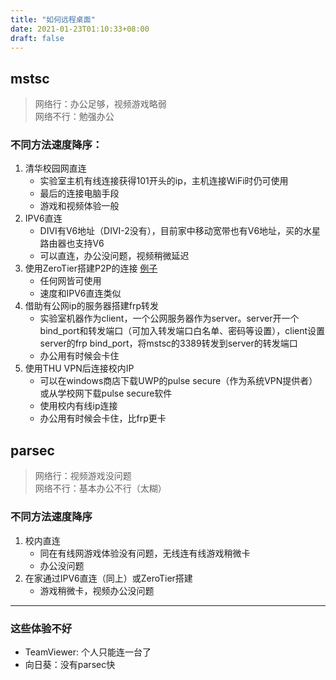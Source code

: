 ```yaml
---
title: "如何远程桌面"
date: 2021-01-23T01:10:33+08:00
draft: false
---
```


## mstsc
> 网络行：办公足够，视频游戏略弱  
> 网络不行：勉强办公
### 不同方法速度降序：
1. 清华校园网直连
    - 实验室主机有线连接获得101开头的ip，主机连接WiFi时仍可使用
    - 最后的连接电脑手段
    - 游戏和视频体验一般
2. IPV6直连
    - DIVI有V6地址（DIVI-2没有），目前家中移动宽带也有V6地址，买的水星路由器也支持V6
    - 可以直连，办公没问题，视频稍微延迟
3. 使用ZeroTier搭建P2P的连接 [例子](http://einverne.github.io/post/2018/06/zerotier.html)
    - 任何网皆可使用
    - 速度和IPV6直连类似
4. 借助有公网ip的服务器搭建frp转发
    - 实验室机器作为client，一个公网服务器作为server。server开一个bind_port和转发端口（可加入转发端口白名单、密码等设置），client设置server的frp bind_port，将mstsc的3389转发到server的转发端口
    - 办公用有时候会卡住
5. 使用THU VPN后连接校内IP
    - 可以在windows商店下载UWP的pulse secure（作为系统VPN提供者）或从学校网下载pulse secure软件
    - 使用校内有线ip连接
    - 办公用有时候会卡住，比frp更卡
## parsec
> 网络行：视频游戏没问题  
> 网络不行：基本办公不行（太糊）
### 不同方法速度降序
1. 校内直连
    - 同在有线网游戏体验没有问题，无线连有线游戏稍微卡
    - 办公没问题
2. 在家通过IPV6直连（同上）或ZeroTier搭建
    - 游戏稍微卡，视频办公没问题
--- 
### 这些体验不好
- TeamViewer: 个人只能连一台了
- 向日葵：没有parsec快
